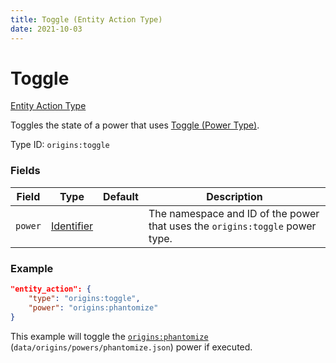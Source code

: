 ```yaml
---
title: Toggle (Entity Action Type)
date: 2021-10-03
---
```


# Toggle

[Entity Action Type](../entity_action_types.md)

Toggles the state of a power that uses [Toggle (Power Type)](../power_types/toggle.md).

Type ID: `origins:toggle`

### Fields

Field | Type | Default | Description
------|------|---------|-------------
`power` | [Identifier](../data_types/identifier.md) | | The namespace and ID of the power that uses the `origins:toggle` power type.

### Example
```json
"entity_action": {
    "type": "origins:toggle",
    "power": "origins:phantomize"
}
```
This example will toggle the [`origins:phantomize`](https://github.com/apace100/origins-fabric/blob/1.17/src/main/resources/data/origins/powers/phantomize.json) (`data/origins/powers/phantomize.json`) power if executed.
